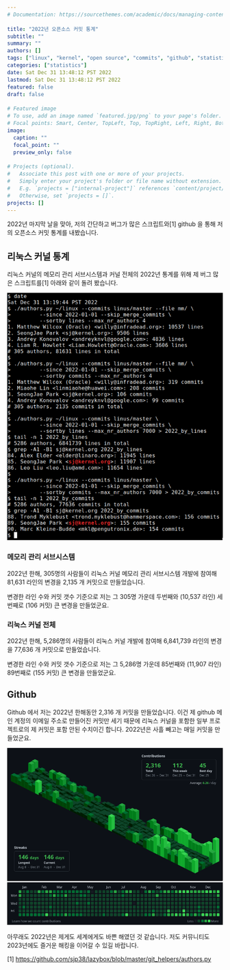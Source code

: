 ```yaml
---
# Documentation: https://sourcethemes.com/academic/docs/managing-content/

title: "2022년 오픈소스 커밋 통계"
subtitle: ""
summary: ""
authors: []
tags: ["linux", "kernel", "open source", "commits", "github", "statistics"]
categories: ["statistics"]
date: Sat Dec 31 13:48:12 PST 2022
lastmod: Sat Dec 31 13:48:12 PST 2022
featured: false
draft: false

# Featured image
# To use, add an image named `featured.jpg/png` to your page's folder.
# Focal points: Smart, Center, TopLeft, Top, TopRight, Left, Right, BottomLeft, Bottom, BottomRight.
image:
  caption: ""
  focal_point: ""
  preview_only: false

# Projects (optional).
#   Associate this post with one or more of your projects.
#   Simply enter your project's folder or file name without extension.
#   E.g. `projects = ["internal-project"]` references `content/project/deep-learning/index.md`.
#   Otherwise, set `projects = []`.
projects: []
---
```


2022년 마지막 날을 맞아, 저의 간단하고 버그가 많은 스크립트와[1] github 을 통해
저의 오픈소스 커밋 통계를 내봤습니다.

리눅스 커널 통계
----------------

리눅스 커널의 메모리 관리 서브시스템과 커널 전체의 2022년 통계를 위해 제 버그
많은 스크립트를[1] 아래와 같이 돌려 봤습니다.

![script outputs](/img/2022_open_source_commits_stat/linux_kernel_authors.png)


### 메모리 관리 서브시스템

2022년 한해, 305명의 사람들이 리눅스 커널 메모리 관리 서브시스템 개발에 참여해
81,631 라인의 변경을 2,135 개 커밋으로 만들었습니다.

변경한 라인 수와 커밋 갯수 기준으로 저는 그 305명 가운데 두번째와 (10,537
라인) 세번째로 (106 커밋) 큰 변경을 만들었군요.

### 리눅스 커널 전체

2022년 한해, 5,286명의 사람들이 리눅스 커널 개발에 참여해 6,841,739 라인의
변경을 77,636 개 커밋으로 만들었습니다.

변경한 라인 수와 커밋 갯수 기준으로 저는 그 5,286명 가운데 85번째와 (11,907
라인) 89번째로 (155 커밋) 큰 변경을 만들었군요.

Github
------

Github 에서 저는 2022년 한해동안 2,316 개 커밋을 만들었습니다.  이건 제 github
메인 계정의 이메일 주소로 만들어진 커밋만 세기 때문에 리눅스 커널을 포함한 일부
프로젝트로의 제 커밋은 포함 안된 수치이긴 합니다.  2022년은 사흘 빼고는 매일
커밋을 만들었군요.

![github contributions in 3d](/img/2022_open_source_commits_stat/github_sj38_park_3d.png)
![github contributions in 2d](/img/2022_open_source_commits_stat/github_sj38_park_2d.png)

아무래도 2022년은 제게도 세계에게도 바쁜 해였던 것 같습니다.  저도 커뮤니티도
2023년에도 즐거운 해킹을 이어갈 수 있길 바랍니다.

[1] https://github.com/sjp38/lazybox/blob/master/git_helpers/authors.py
